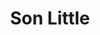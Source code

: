 ---
title: "Son Little"
summary: "American Grammy Award winning blues and soul singer/songwriter, born in Los Angeles, CA. He grew up in New Jersey, Louisiana, New York and Philadelphia, PA."
image: "son-little.jpg"
---